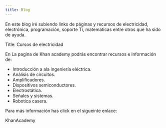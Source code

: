 ```yaml
---
title: Blog
---
```

En este blog iré subiendo links de páginas y recursos de electricidad, electrónica, programación, soporte Ti, matematicas entre otros que ha sido de ayuda.

Title: Cursos de electricidad

En La pagina de Khan academy podrás encontrar recursos e información de:

  * Introducción a ala ingeniería eléctrica.
  * Análisis de circuitos.
  * Amplificadores.
  * Dispositivos semiconductores.
  * Electrostática.
  * Señales y sistemas.
  * Robotica casera.

Para más información has click en el sigueinte enlace: 
<link src: https://es.khanacademy.org/science/electrical-engineering> KhanAcademy </link>

